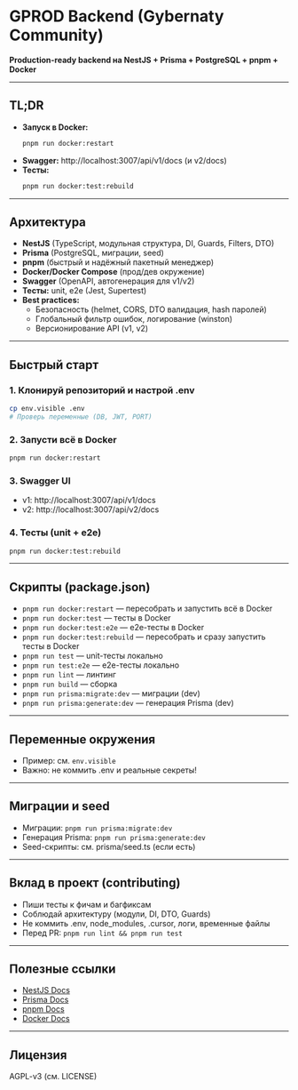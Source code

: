 # GPROD Backend (Gybernaty Community)

**Production-ready backend на NestJS + Prisma + PostgreSQL + pnpm + Docker**

---

## TL;DR
- **Запуск в Docker:**
  ```sh
  pnpm run docker:restart
  ```
- **Swagger:** http://localhost:3007/api/v1/docs (и v2/docs)
- **Тесты:**
  ```sh
  pnpm run docker:test:rebuild
  ```

---

## Архитектура
- **NestJS** (TypeScript, модульная структура, DI, Guards, Filters, DTO)
- **Prisma** (PostgreSQL, миграции, seed)
- **pnpm** (быстрый и надёжный пакетный менеджер)
- **Docker/Docker Compose** (прод/дев окружение)
- **Swagger** (OpenAPI, автогенерация для v1/v2)
- **Тесты:** unit, e2e (Jest, Supertest)
- **Best practices:**
  - Безопасность (helmet, CORS, DTO валидация, hash паролей)
  - Глобальный фильтр ошибок, логирование (winston)
  - Версионирование API (v1, v2)

---

## Быстрый старт

### 1. Клонируй репозиторий и настрой .env
```sh
cp env.visible .env
# Проверь переменные (DB, JWT, PORT)
```

### 2. Запусти всё в Docker
```sh
pnpm run docker:restart
```

### 3. Swagger UI
- v1: http://localhost:3007/api/v1/docs
- v2: http://localhost:3007/api/v2/docs

### 4. Тесты (unit + e2e)
```sh
pnpm run docker:test:rebuild
```

---

## Скрипты (package.json)
- `pnpm run docker:restart` — пересобрать и запустить всё в Docker
- `pnpm run docker:test` — тесты в Docker
- `pnpm run docker:test:e2e` — e2e-тесты в Docker
- `pnpm run docker:test:rebuild` — пересобрать и сразу запустить тесты в Docker
- `pnpm run test` — unit-тесты локально
- `pnpm run test:e2e` — e2e-тесты локально
- `pnpm run lint` — линтинг
- `pnpm run build` — сборка
- `pnpm run prisma:migrate:dev` — миграции (dev)
- `pnpm run prisma:generate:dev` — генерация Prisma (dev)

---

## Переменные окружения
- Пример: см. `env.visible`
- Важно: не коммить .env и реальные секреты!

---

## Миграции и seed
- Миграции: `pnpm run prisma:migrate:dev`
- Генерация Prisma: `pnpm run prisma:generate:dev`
- Seed-скрипты: см. prisma/seed.ts (если есть)

---

## Вклад в проект (contributing)
- Пиши тесты к фичам и багфиксам
- Соблюдай архитектуру (модули, DI, DTO, Guards)
- Не коммить .env, node_modules, .cursor, логи, временные файлы
- Перед PR: `pnpm run lint && pnpm run test`

---

## Полезные ссылки
- [NestJS Docs](https://docs.nestjs.com/)
- [Prisma Docs](https://www.prisma.io/docs/)
- [pnpm Docs](https://pnpm.io/)
- [Docker Docs](https://docs.docker.com/)

---

## Лицензия
AGPL-v3 (см. LICENSE)
